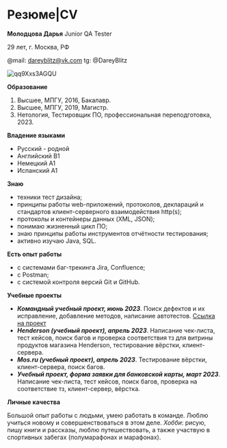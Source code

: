 # Резюме|CV

**Молодцова Дарья**
Junior QA Tester

29 лет, г. Москва, РФ

@mail: dareyblitz@vk.com
tg: @DareyBlitz

![qq9Xxs3AGQU](https://user-images.githubusercontent.com/127688512/231365520-d14e0e64-582d-40fa-85a7-30e2efdee556.jpg)

**Образование**

1. Высшее, МПГУ, 2016, Бакалавр.
2. Высшее, МПГУ, 2019, Магистр.
3. Нетология, Тестировщик ПО, профессиональная переподготовка, 2023.


**Владение языками**

- Русский - родной
- Английский В1
- Немецкий А1
- Испанский А1


**Знаю**

- техники тест дизайна;
- принципы работы web-приложений, протоколов, деклараций и стандартов клиент-серверного взаимодействия http(s);
- протоколы и контейнеры данных (XML, JSON);
- понимаю жизненный цикл ПО;
- знаю принципы работы инструментов отчётности тестирования;
- активно изучаю Java, SQL.

**Есть опыт работы**

- с системами баг-трекинга Jira, Confluence;
- с Postman;
- с системой контроля версий Git и GitHub.

**Учебные проекты**

- ***Командный учебный проект, июнь 2023***. Поиск дефектов и их исправление, добавление методов, написание автотестов. [Ссылка на проект](https://github.com/Artemova84/Javaqa-team-diplom-2)
- ***Henderson (учебный проект), апрель 2023***. Написание чек-листа, тест кейсов, поиск багов и проверка соответствия тз для витрины продуктов магазина Henderson, тестирование вёрстки, клиент-сервера.
- ***Mos.ru (учебный проект), апрель 2023***. Тестирование вёрстки, клиент-сервера, поиск багов.
- ***Учебный проект, форма заявки для банковской карты, март 2023***. Написание чек-листа, тест кейсов, поиск багов, проверка на соответствие тз, клиент-сервер, вёрстка.

**Личные качества**

Большой опыт работы с людьми, умею работать в команде. Люблю учиться новому и совершенствоваться в этом деле. 
*Хобби*: рисую, пишу книги и рассказы, люблю путешествовать, а также участвую в спортивных забегах (полумарафонах и марафонах).
